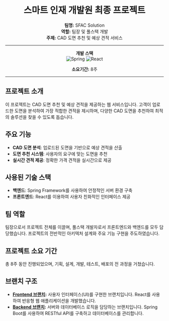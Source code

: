 <div align="center">

# 스마트 인재 개발원 최종 프로젝트

**팀명:** SFAC Solution  
**역할:** 팀장 및 풀스택 개발  
**주제:** CAD 도면 추천 및 예상 견적 서비스

---

**개발 스택**  
![Spring](https://img.shields.io/badge/Spring-6DB33F?style=for-the-badge&logo=spring&logoColor=white)
![React](https://img.shields.io/badge/React-20232A?style=for-the-badge&logo=react&logoColor=61DAFB)

**소요기간:** 8주

</div>

---

## 프로젝트 소개

이 프로젝트는 CAD 도면 추천 및 예상 견적을 제공하는 웹 서비스입니다. 고객이 업로드한 도면을 분석하여 가장 적합한 견적을 제시하며, 다양한 CAD 도면을 추천하여 최적의 솔루션을 찾을 수 있도록 돕습니다.

## 주요 기능

- **CAD 도면 분석**: 업로드된 도면을 기반으로 예상 견적을 산출
- **도면 추천 시스템**: 사용자의 요구에 맞는 도면을 추천
- **실시간 견적 제공**: 정확한 가격 견적을 실시간으로 제공

## 사용된 기술 스택

- **백엔드**: Spring Framework를 사용하여 안정적인 서버 환경 구축
- **프론트엔드**: React를 이용하여 사용자 친화적인 인터페이스 제공

## 팀 역할

팀장으로서 프로젝트 전체를 이끌며, 풀스택 개발자로서 프론트엔드와 백엔드를 모두 담당했습니다. 프로젝트의 전반적인 아키텍처 설계와 주요 기능 구현을 주도하였습니다.

## 프로젝트 소요 기간

총 8주 동안 진행되었으며, 기획, 설계, 개발, 테스트, 배포의 전 과정을 거쳤습니다.

## 브랜치 구조

- **[Frontend 브랜치](https://github.com/Seungrok-J/FinalProject/blob/frontend/README.md):** 사용자 인터페이스(UI)를 구현한 브랜치입니다. React를 사용하여 반응형 웹 애플리케이션을 개발했습니다.
- **[Backend 브랜치](https://github.com/Seungrok-J/FinalProject/blob/backend/README.md):** 서버와 데이터베이스 로직을 담당하는 브랜치입니다. Spring Boot를 사용하여 RESTful API를 구축하고 데이터베이스를 관리합니다.

